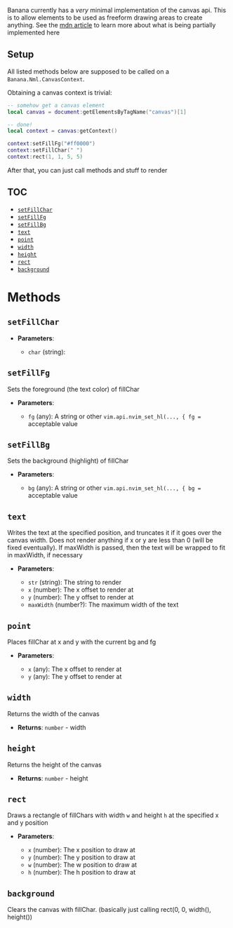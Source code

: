 Banana currently has a *very* minimal implementation of the canvas api. This is to allow elements to be used as freeform drawing areas to create anything. See the [mdn article](https://developer.mozilla.org/en-US/docs/Web/API/CanvasRenderingContext2D) to learn more about what is being partially implemented here

## Setup

All listed methods below are supposed to be called on a `Banana.Nml.CanvasContext`.

Obtaining a canvas context is trivial:

```lua
-- somehow get a canvas element
local canvas = document:getElementsByTagName("canvas")[1]

-- done!
local context = canvas:getContext()

context:setFillFg("#ff0000")
context:setFillChar(" ")
context:rect(1, 1, 5, 5)
```

After that, you can just call methods and stuff to render

## TOC

- [`setFillChar`](#setFillChar)
- [`setFillFg`](#setFillFg)
- [`setFillBg`](#setFillBg)
- [`text`](#text)
- [`point`](#point)
- [`width`](#width)
- [`height`](#height)
- [`rect`](#rect)
- [`background`](#background)

# Methods
  
## `setFillChar`

- **Parameters**:

  - `char` (string): 

## `setFillFg`

Sets the foreground (the text color) of fillChar

- **Parameters**:

  - `fg` (any): A string or other `vim.api.nvim_set_hl(..., { fg = ` acceptable value

## `setFillBg`

Sets the background (highlight) of fillChar

- **Parameters**:

  - `bg` (any): A string or other `vim.api.nvim_set_hl(..., { bg = ` acceptable value

## `text`

Writes the text at the specified position, and truncates it if it goes over the canvas width. Does not render anything if x or y are less than 0 (will be fixed eventually). If maxWidth is passed, then the text will be wrapped to fit in maxWidth, if necessary

- **Parameters**:

  - `str` (string): The string to render
  - `x` (number): The x offset to render at
  - `y` (number): The y offset to render at
  - `maxWidth` (number?): The maximum width of the text

## `point`

Places fillChar at x and y with the current bg and fg

- **Parameters**:

  - `x` (any): The x offset to render at
  - `y` (any): The y offset to render at

## `width`

Returns the width of the canvas

- **Returns**: `number` - width

## `height`

Returns the height of the canvas

- **Returns**: `number` - height

## `rect`

Draws a rectangle of fillChars with width `w` and height `h` at the specified x and y position

- **Parameters**:

  - `x` (number): The x position to draw at
  - `y` (number): The y position to draw at
  - `w` (number): The w position to draw at
  - `h` (number): The h position to draw at

## `background`

Clears the canvas with fillChar. (basically just calling rect(0, 0, width(), height())
